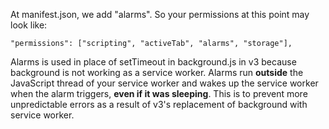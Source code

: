 At manifest.json, we add "alarms". So your permissions at this point may look like:
```
"permissions": ["scripting", "activeTab", "alarms", "storage"],
```

Alarms is used in place of setTimeout in background.js in v3 because background is not working as a service worker. Alarms run **outside** the JavaScript thread of your service worker and wakes up the service worker when the alarm triggers, **even if it was sleeping**. This is to prevent more unpredictable errors as a result of v3's replacement of background with service worker.